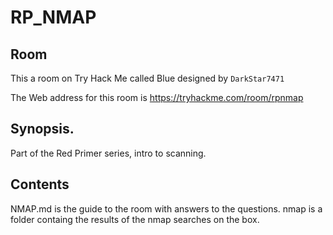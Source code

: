 # RP_NMAP

## Room
This a room on Try Hack Me called Blue designed by `DarkStar7471` 

The Web address for this room is
https://tryhackme.com/room/rpnmap


## Synopsis.
Part of the Red Primer series, intro to scanning.

## Contents
NMAP.md is the guide to the room with answers to the questions.
nmap is a folder containg the results of the nmap searches on the box.